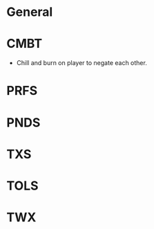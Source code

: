 # General

# CMBT

* Chill and burn on player to negate each other.

# PRFS

# PNDS

# TXS

# TOLS

# TWX
